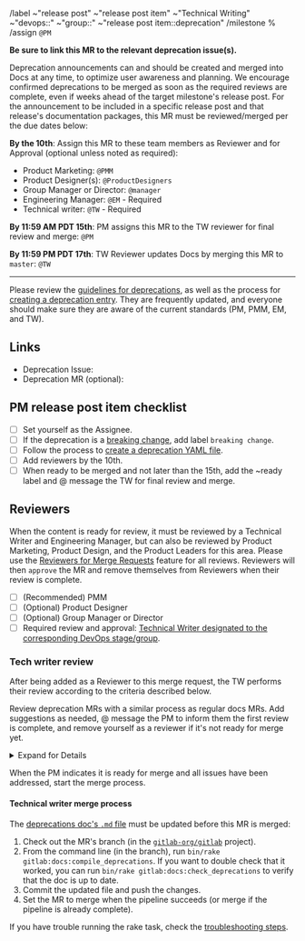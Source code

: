 <!-- Set the correct label and milestone using autocomplete for guidance. Please @mention only the DRI(s) for each stage or group rather than an entire department. -->

/label ~"release post" ~"release post item" ~"Technical Writing" ~"devops::" ~"group::" ~"release post item::deprecation"
/milestone %
/assign `@PM`

**Be sure to link this MR to the relevant deprecation issue(s).**

Deprecation announcements can and should be created and merged into Docs at any time, to optimize user awareness and planning. We encourage confirmed deprecations to be merged as soon as the required reviews are complete, even if weeks ahead of the target milestone's release post. For the announcement to be included in a specific release post and that release's documentation packages, this MR must be reviewed/merged per the due dates below:

**By the 10th**: Assign this MR to these team members as Reviewer and for Approval (optional unless noted as required):

- Product Marketing: `@PMM`
- Product Designer(s): `@ProductDesigners`
- Group Manager or Director: `@manager`
- Engineering Manager: `@EM` - Required
- Technical writer: `@TW` - Required

**By 11:59 AM PDT 15th**: PM assigns this MR to the TW reviewer for final review and merge: `@PM`

**By 11:59 PM PDT 17th**: TW Reviewer updates Docs by merging this MR to `master`: `@TW`

---

Please review the [guidelines for deprecations](https://about.gitlab.com/handbook/marketing/blog/release-posts/#deprecations),
as well as the process for [creating a deprecation entry](https://about.gitlab.com/handbook/marketing/blog/release-posts/#creating-a-deprecation-entry).
They are frequently updated, and everyone should make sure they are aware of the current standards (PM, PMM, EM, and TW).

## Links

- Deprecation Issue:
- Deprecation MR (optional):

## PM release post item checklist

- [ ] Set yourself as the Assignee.
- [ ] If the deprecation is a [breaking change](https://about.gitlab.com/handbook/product/gitlab-the-product/#breaking-change), add label `breaking change`.
- [ ] Follow the process to [create a deprecation YAML file](https://about.gitlab.com/handbook/marketing/blog/release-posts/#creating-a-deprecation-entry).
- [ ] Add reviewers by the 10th.
- [ ] When ready to be merged and not later than the 15th, add the ~ready label and @ message the TW for final review and merge.

## Reviewers

When the content is ready for review, it must be reviewed by a Technical Writer and Engineering Manager, but can also be reviewed by
Product Marketing, Product Design, and the Product Leaders for this area. Please use the
[Reviewers for Merge Requests](https://docs.gitlab.com/ee/user/project/merge_requests/getting_started#reviewer)
feature for all reviews. Reviewers will then `approve` the MR and remove themselves from Reviewers when their review is complete.

- [ ] (Recommended) PMM
- [ ] (Optional) Product Designer
- [ ] (Optional) Group Manager or Director
- [ ] Required review and approval: [Technical Writer designated to the corresponding DevOps stage/group](https://about.gitlab.com/handbook/engineering/ux/technical-writing/#assignments).

### Tech writer review

After being added as a Reviewer to this merge request, the TW performs their review
according to the criteria described below.

Review deprecation MRs with a similar process as regular docs MRs. Add suggestions
as needed, @ message the PM to inform them the first review is complete, and remove
yourself as a reviewer if it's not ready for merge yet.

<details>
<summary>Expand for Details</summary>

- [ ] Title:
  - Length limit: 7 words (not including articles or prepositions).
  - Capitalization: ensure the title is [sentence cased](https://design.gitlab.com/content/punctuation#case).
  - No Markdown `` `code` `` formatting in the title, as it doesn't render correctly in the release post.
- [ ] Consistency:
  - Ensure that all resources (docs, deprecation, etc.) refer to the feature with the same term / feature name.
- [ ] Content:
  - Make sure the deprecation is accurate based on your understanding. Look for typos or grammar mistakes. Work with PM and PMM to ensure a consistent GitLab style and tone for messaging, based on other features and deprecations.
  - Review use of whitespace and bullet lists. Will the deprecation item be easily scannable when published? Consider adding line breaks or breaking content into bullets if you have more than a few sentences.
  - Make sure there aren't acronyms readers may not understand per <https://about.gitlab.com/handbook/communication/#writing-style-guidelines>.
- [ ] Links:
  - All links must be full URLs, as the deprecation YAML files are used in two different projects. Do not use relative links. The generated doc is an exception to the relative link rule and currently uses absolute links only.
  - Make sure all links and anchors are correct. Do not link to the H1 (top) anchor on a docs page.
- [ ] Code. Make sure any included code is wrapped in code blocks.
- [ ] Capitalization. Make sure to capitalize feature names. Stay consistent with the Documentation Style Guidance on [Capitalization](https://docs.gitlab.com/ee/development/documentation/styleguide.html#capitalization).
- [ ] Blank spaces. Remove unnecessary spaces (end of line spaces, double spaces, extra blank lines, and lines with only spaces).

</details>

When the PM indicates it is ready for merge and all issues have been addressed, start the merge process.

#### Technical writer merge process

The [deprecations doc's `.md` file](https://gitlab.com/gitlab-org/gitlab/blob/master/doc/update/deprecations.md)
must be updated before this MR is merged:

1. Check out the MR's branch (in the [`gitlab-org/gitlab`](https://gitlab.com/gitlab-org/gitlab) project).
1. From the command line (in the branch), run `bin/rake gitlab:docs:compile_deprecations`.
   If you want to double check that it worked, you can run `bin/rake gitlab:docs:check_deprecations`
   to verify that the doc is up to date.
1. Commit the updated file and push the changes.
1. Set the MR to merge when the pipeline succeeds (or merge if the pipeline is already complete).

If you have trouble running the rake task, check the [troubleshooting steps](https://about.gitlab.com/handbook/marketing/blog/release-posts/#deprecation-rake-task-troubleshooting).
